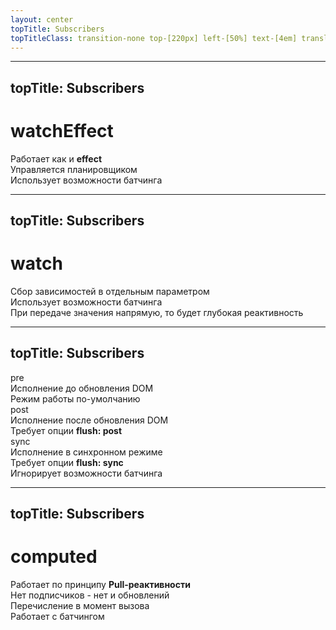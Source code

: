 ```yaml
---
layout: center
topTitle: Subscribers
topTitleClass: transition-none top-[220px] left-[50%] text-[4em] translate-x-[-50%]
---
```


---
topTitle: Subscribers
---

<h1 class="text-center">watchEffect</h1>

<div class="grid grid-cols-[1fr_1fr] grid-rows-[1fr_1fr] gap-[14px]" mt-12>
  <div v-click class="item">
    <div class="item-icon">
      <MaterialSymbolsContentCopyRounded/>
    </div>
    <div>
      Работает как и <strong>effect</strong>
    </div>
  </div>
  <div v-click class="item">
    <div class="item-icon">
      <UisSchedule/>
    </div>
    <div>
      Управляется планировщиком
    </div>
  </div>
  <div v-click class="item">
    <div class="item-icon">
      <UilBox/>
    </div>
    <div>
      Использует возможности батчинга
    </div>
  </div>
</div>

---
topTitle: Subscribers
---

<h1 class="text-center">watch</h1>

<div class="grid grid-cols-[1fr_1fr] grid-rows-[1fr_1fr] gap-[14px]" mt-12>
  <div v-click class="item">
    <div class="item-icon">
      <MaterialSymbolsContentCopyRounded/>
    </div>
    <div>
      Сбор зависимостей в отдельным параметром
    </div>
  </div>
  <div v-click class="item">
    <div class="item-icon">
      <UilBox/>
    </div>
    <div>
      Использует возможности батчинга
    </div>
  </div>
  <div v-click class="item">
    <div class="item-icon">
      <MaterialSymbolsArrowSplit/>
    </div>
    <div>
      При передаче значения напрямую, то будет глубокая реактивность
    </div>
  </div>
</div>

---
topTitle: Subscribers
---

<Gear v-drag="[41,283,109,100]" name="watchers" />

<div v-click v-drag="[419,65,47,40]" class="text-shadow-lg"> pre </div>

<div v-click v-drag="[501,26,434,60]" class="item">
  <div class="item-icon">
    <MaterialSymbolsContentCopyRounded/>
  </div>
  <div>
    Исполнение до обновления DOM
  </div>
</div>

<div v-click v-drag="[500,92,434,60]" class="item">
  <div class="item-icon">
    <UisSchedule/>
  </div>
  <div>
    Режим работы по-умолчанию
  </div>
</div>

<div v-click v-drag="[422,223,109,40]" class="text-shadow-lg"> post </div>

<div v-click v-drag="[496,177,434,60]" class="item">
  <div class="item-icon">
    <MaterialSymbolsContentCopyRounded/>
  </div>
  <div>
    Исполнение после обновления DOM
  </div>
</div>

<div v-click v-drag="[496,243,434,60]" class="item">
  <div class="item-icon">
    <UisSchedule/>
  </div>
  <div>
    Требует опции <strong>flush: post</strong>
  </div>
</div>

<div v-click v-drag="[420,412,57,40]" class="text-shadow-lg"> sync </div>

<div v-click v-drag="[496,333,434,60]" class="item">
  <div class="item-icon">
    <MaterialSymbolsContentCopyRounded/>
  </div>
  <div>
    Исполнение в синхронном режиме
  </div>
</div>

<div v-click v-drag="[496,397,434,60]" class="item">
  <div class="item-icon">
    <UisSchedule/>
  </div>
  <div>
    Требует опции <strong>flush: sync</strong>
  </div>
</div>

<div v-click v-drag="[496,461,434,60]" class="item">
  <div class="item-icon">
    <UisSchedule/>
  </div>
  <div>
    Игнорирует возможности батчинга
  </div>
</div>

---
topTitle: Subscribers
---

<h1 class="text-center">computed</h1>

<div class="grid grid-cols-[1fr_1fr] grid-rows-[1fr_1fr] gap-[14px]" mt-12>
  <div v-click class="item">
    <div class="item-icon">
      <UilBox/>
    </div>
    <div>
      Работает по принципу <strong>Pull-реактивности</strong>
    </div>
  </div>
  <div v-click class="item">
    <div class="item-icon">
      <UilBox/>
    </div>
    <div>
      Нет подписчиков - нет и обновлений
    </div>
  </div>
  <div v-click class="item">
    <div class="item-icon">
      <UisSchedule/>
    </div>
    <div>
      Перечисление в момент вызова
    </div>
  </div>
  <div v-click class="item">
    <div class="item-icon">
      <UilBox/>
    </div>
    <div>
      Работает с батчингом
    </div>
  </div>
</div>
